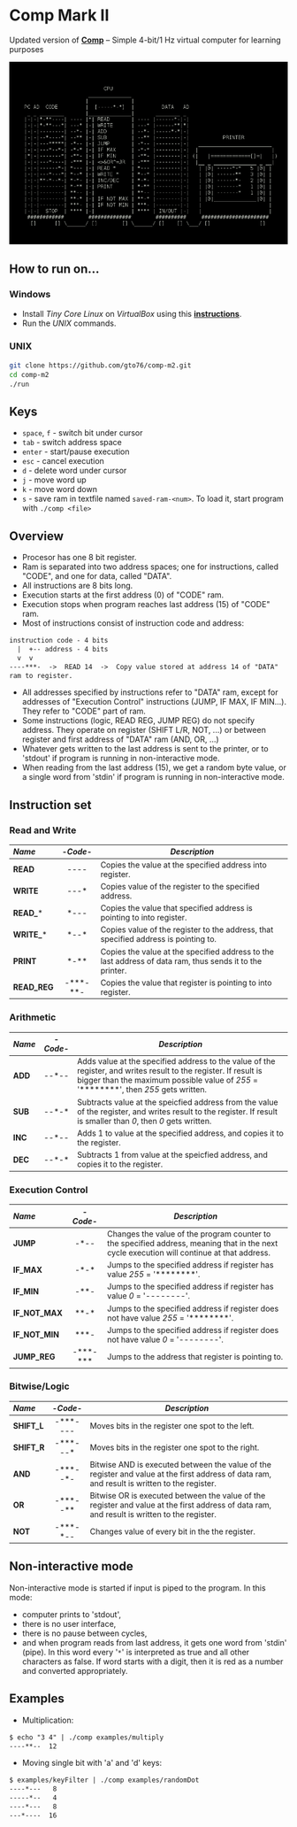 Comp Mark II
============

Updated version of [**Comp**](https://github.com/gto76/comp-cpp) – Simple 4-bit/1 Hz virtual computer for learning purposes

![screenshot](doc/screenshot.png)

How to run on…
--------------

### Windows

* Install *Tiny Core Linux* on *VirtualBox* using this [**instructions**](https://github.com/gto76/my-linux-setup/tree/gh-pages/conf-files/tiny-core-linux).
* Run the *UNIX* commands.

### UNIX
```bash
git clone https://github.com/gto76/comp-m2.git
cd comp-m2
./run
```

Keys
----
* `space`, `f` - switch bit under cursor
* `tab` - switch address space
* `enter` - start/pause execution
* `esc` - cancel execution
* `d` - delete word under cursor
* `j` - move word up
* `k` - move word down
* `s` - save ram in textfile named `saved-ram-<num>`. To load it, start program with `./comp <file>`

Overview
--------

* Procesor has one 8 bit register.
* Ram is separated into two address spaces; one for instructions, called "CODE", and one for data, called "DATA".
* All instructions are 8 bits long.
* Execution starts at the first address (0) of "CODE" ram. 
* Execution stops when program reaches last address (15) of "CODE" ram.
* Most of instructions consist of instruction code and address:
```
instruction code - 4 bits
  |  +-- address - 4 bits
  v  v
----***-  ->  READ 14  ->  Copy value stored at address 14 of "DATA" ram to register.
```
* All addresses specified by instructions refer to "DATA" ram, except for addresses of "Execution Control" instructions (JUMP, IF MAX, IF MIN...). They refer to "CODE" part of ram.
* Some instructions (logic, READ REG, JUMP REG) do not specify address. They operate on register (SHIFT L/R, NOT, ...) or between register and first address of "DATA" ram (AND, OR, ...)
* Whatever gets written to the last address is sent to the printer, or to 'stdout' if program is running in non-interactive mode.
* When reading from the last address (15), we get a random byte value, or a single word from 'stdin' if program is running in non-interactive mode.


Instruction set
---------------

### Read and Write
 _Name_        | -_Code_-  | _Description_  
:------------- |:--------:| ---------------------------------------------------
**READ**       | ----     | Copies the value at the specified address into register.  
**WRITE**      | ---\*    | Copies value of the register to the specified address. 
**READ_***     | \*---    | Copies the value that specified address is pointing to into register.  
**WRITE_***    | \*--\*   | Copies value of the register to the address, that specified address is pointing to.  
**PRINT**      | \*-\*\*  | Copies the value at the specified address to the last address of data ram, thus sends it to the printer.
**READ_REG**   | -\*\*\*-\*\*- | Copies the value that register is pointing to into register.  

### Arithmetic
 _Name_        | -_Code_-   | _Description_  
:------------- |:--------:| ---------------------------------------------------
**ADD**        | --\*--   | Adds value at the specified address to the value of the register, and writes result to the register. If result is bigger than the maximum possible value of _255_ = '********', then _255_ gets written. 
**SUB**        | --\*-\*  | Subtracts value at the speicfied address from the value of the register, and writes result to the register. If result is smaller than _0_, then _0_ gets written.  
**INC**        | --\*--   | Adds 1 to value at the specified address, and copies it to the register.
**DEC**        | --\*-\*  | Subtracts 1 from value at the speicfied address, and copies it to the register.

### Execution Control
 _Name_        | -_Code_-   | _Description_  
:------------- |:--------:| ---------------------------------------------------
**JUMP**       | -\*--    | Changes the value of the program counter to the specified address, meaning that in the next cycle execution will continue at that address.  
**IF_MAX**     | -\*-\*   | Jumps to the specified address if register has value _255_ = '********'. 
**IF_MIN**     | -\*\*-   | Jumps to the specified address if register has value _0_ = '--------'. 
**IF_NOT_MAX** | \*\*-*   | Jumps to the specified address if register does not have value _255_ = '********'. 
**IF_NOT_MIN** | \*\*\*-  | Jumps to the specified address if register does not have value _0_ = '--------'. 
**JUMP_REG**   | -\*\*\*-\*\*\* | Jumps to the address that register is pointing to.

### Bitwise/Logic
 _Name_        |  -_Code_-        | _Description_  
:------------- |:-------------:| ---------------------------------------------------
**SHIFT_L**    | -\*\*\*----   | Moves bits in the register one spot to the left.
**SHIFT_R**    |  -\*\*\*---\* | Moves bits in the register one spot to the right.
**AND**        | -\*\*\*--\*-  | Bitwise AND is executed between the value of the register and value at the first address of data ram, and result is written to the register.
**OR**         | -\*\*\*--\*\* | Bitwise OR is executed between the value of the register and value at the first address of data ram, and result is written to the register.
**NOT**        | -\*\*\*-\*--  | Changes value of every bit in the the register. 

Non-interactive mode
--------------------
Non-interactive mode is started if input is piped to the program. In this mode:  
* computer prints to 'stdout', 
* there is no user interface, 
* there is no pause between cycles, 
* and when program reads from last address, it gets one word from 'stdin' (pipe). In this word every '`*`' is interpreted as true and all other characters as false. If word starts with a digit, then it is red as a number and converted appropriately.

Examples
--------
* Multiplication:
```
$ echo "3 4" | ./comp examples/multiply
----**--  12
```

* Moving single bit with 'a' and 'd' keys:
```
$ examples/keyFilter | ./comp examples/randomDot
----*---   8
-----*--   4
----*---   8
---*----  16
```







